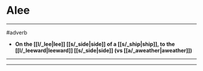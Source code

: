 # Alee
---
#adverb
- **On the [[l/_lee|lee]] [[s/_side|side]] of a [[s/_ship|ship]], to the [[l/_leeward|leeward]] [[s/_side|side]] (vs [[a/_aweather|aweather]])**
---
---
